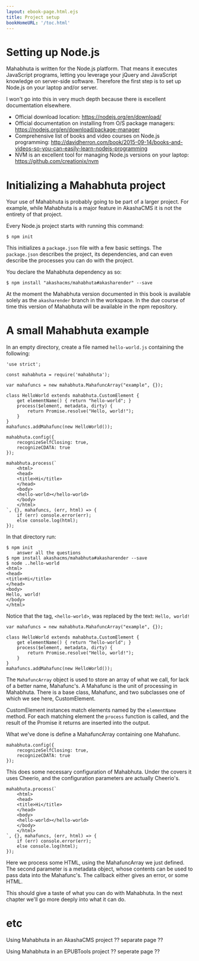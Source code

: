 ```yaml
---
layout: ebook-page.html.ejs
title: Project setup
bookHomeURL: '/toc.html'
---
```


# Setting up Node.js

Mahabhuta is written for the Node.js platform.  That means it executes JavaScript programs, letting you leverage your jQuery and JavaScript knowledge on server-side software.  Therefore the first step is to set up Node.js on your laptop and/or server.

I won't go into this in very much depth because there is excellent documentation elsewhere.

* Official download location: https://nodejs.org/en/download/
* Official documentation on installing from O/S package managers: https://nodejs.org/en/download/package-manager
* Comprehensive list of books and video courses on Node.js programming: http://davidherron.com/book/2015-09-14/books-and-videos-so-you-can-easily-learn-nodejs-programming
* NVM is an excellent tool for managing Node.js versions on your laptop: https://github.com/creationix/nvm

# Initializing a Mahabhuta project

Your use of Mahabhuta is probably going to be part of a larger project.  For example, while Mahabhuta is a major feature in AkashaCMS it is not the entirety of that project.

Every Node.js project starts with running this command:

```
$ npm init
```

This initializes a `package.json` file with a few basic settings.  The `package.json` describes the project, its dependencies, and can even describe the processes you can do with the project.

You declare the Mahabhuta dependency as so:

```
$ npm install "akashacms/mahabhuta#akasharender" --save
```

At the moment the Mahabhuta version documented in this book is available solely as the `akasharender` branch in the workspace.  In the due course of time this version of Mahabhuta will be available in the npm repository.

# A small Mahabhuta example

In an empty directory, create a file named `hello-world.js` containing the following:

```
'use strict';

const mahabhuta = require('mahabhuta');

var mahafuncs = new mahabhuta.MahafuncArray("example", {});

class HelloWorld extends mahabhuta.CustomElement {
	get elementName() { return "hello-world"; }
	process($element, metadata, dirty) {
		return Promise.resolve("Hello, world!");
	}
}
mahafuncs.addMahafunc(new HelloWorld());

mahabhuta.config({
    recognizeSelfClosing: true,
    recognizeCDATA: true
});

mahabhuta.process(`
    <html>
    <head>
    <title>Hi</title>
    </head>
    <body>
    <hello-world></hello-world>
    </body>
    </html>
`, {}, mahafuncs, (err, html) => {
    if (err) console.error(err);
    else console.log(html);
});
```

In that directory run:

```
$ npm init
    answer all the questions
$ npm install akashacms/mahabhuta#akasharender --save
$ node ..hello-world
<html>
<head>
<title>Hi</title>
</head>
<body>
Hello, world!
</body>
</html>
```

Notice that the tag, `<hello-world>`, was replaced by the text: `Hello, world!`

```
var mahafuncs = new mahabhuta.MahafuncArray("example", {});

class HelloWorld extends mahabhuta.CustomElement {
	get elementName() { return "hello-world"; }
	process($element, metadata, dirty) {
		return Promise.resolve("Hello, world!");
	}
}
mahafuncs.addMahafunc(new HelloWorld());
```

The `MahafuncArray` object is used to store an array of what we call, for lack of a better name, Mahafunc's.  A Mahafunc is the unit of processing in Mahabhuta.  There is a base class, Mahafunc, and two subclasses one of which we see here, CustomElement.  

CustomElement instances match elements named by the `elementName` method.  For each matching element the `process` function is called, and the result of the Promise it returns are inserted into the output.

What we've done is define a MahafuncArray containing one Mahafunc.

```
mahabhuta.config({
    recognizeSelfClosing: true,
    recognizeCDATA: true
});
```

This does some necessary configuration of Mahabhuta.  Under the covers it uses Cheerio, and the configuration parameters are actually Cheerio's.

```
mahabhuta.process(`
    <html>
    <head>
    <title>Hi</title>
    </head>
    <body>
    <hello-world></hello-world>
    </body>
    </html>
`, {}, mahafuncs, (err, html) => {
    if (err) console.error(err);
    else console.log(html);
});
```

Here we process some HTML, using the MahafuncArray we just defined.  The second parameter is a metadata object, whose contents can be used to pass data into the Mahafunc's.  The callback either gives an error, or some HTML.

This should give a taste of what you can do with Mahabhuta.  In the next chapter we'll go more deeply into what it can do.

# etc

Using Mahabhuta in an AkashaCMS project ?? separate page ??

Using Mahabhuta in an EPUBTools project ?? seperate page ??
